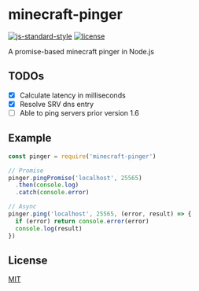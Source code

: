 # minecraft-pinger

[![js-standard-style](https://img.shields.io/badge/code%20style-standard-yellowgreen.svg)](http://standardjs.com/)
[![license](https://img.shields.io/badge/license-MIT-blue.svg)](LICENSE.md)

A promise-based minecraft pinger in Node.js

## TODOs
 - [x] Calculate latency in milliseconds
 - [x] Resolve SRV dns entry
 - [ ] Able to ping servers prior version 1.6

## Example
```javascript
const pinger = require('minecraft-pinger')

// Promise
pinger.pingPromise('localhost', 25565)
  .then(console.log)
  .catch(console.error)

// Async
pinger.ping('localhost', 25565, (error, result) => {
  if (error) return console.error(error)
  console.log(result)
})
```

## License
[MIT](LICENSE.md)
